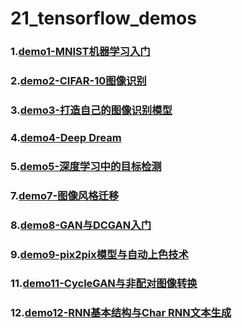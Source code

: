 # 21_tensorflow_demos
### 1.[demo1-MNIST机器学习入门](https://github.com/Spr1nt0a0/21_tensorflow_demos/tree/master/demo1-MNIST%E6%9C%BA%E5%99%A8%E5%AD%A6%E4%B9%A0%E5%85%A5%E9%97%A8)
### 2.[demo2-CIFAR-10图像识别](https://github.com/Spr1nt0a0/21_tensorflow_demos/tree/master/demo2-CIFAR-10%E5%9B%BE%E5%83%8F%E8%AF%86%E5%88%AB)
### 3.[demo3-打造自己的图像识别模型](https://github.com/Spr1nt0a0/21_tensorflow_demos/tree/master/demo3-%E6%89%93%E9%80%A0%E8%87%AA%E5%B7%B1%E7%9A%84%E5%9B%BE%E5%83%8F%E8%AF%86%E5%88%AB%E6%A8%A1%E5%9E%8B)
### 4.[demo4-Deep Dream](https://github.com/Spr1nt0a0/21_tensorflow_demos/tree/master/demo4-Deep%20Dream)
### 5.[demo5-深度学习中的目标检测](https://github.com/Spr1nt0a0/21_tensorflow_demos/tree/master/demo5-%E6%B7%B1%E5%BA%A6%E5%AD%A6%E4%B9%A0%E4%B8%AD%E7%9A%84%E7%9B%AE%E6%A0%87%E6%A3%80%E6%B5%8B)
### 7.[demo7-图像风格迁移](https://github.com/Spr1nt0a0/21_tensorflow_demos/tree/master/demo7-%E5%9B%BE%E5%83%8F%E9%A3%8E%E6%A0%BC%E8%BF%81%E7%A7%BB)
### 8.[demo8-GAN与DCGAN入门](https://github.com/Spr1nt0a0/21_tensorflow_demos/tree/master/demo8-GAN%E4%B8%8EDCGAN%E5%85%A5%E9%97%A8)
### 9.[demo9-pix2pix模型与自动上色技术](https://github.com/Spr1nt0a0/21_tensorflow_demos/tree/master/demo9-pix2pix%E6%A8%A1%E5%9E%8B%E4%B8%8E%E8%87%AA%E5%8A%A8%E4%B8%8A%E8%89%B2%E6%8A%80%E6%9C%AF)
### 11.[demo11-CycleGAN与非配对图像转换](https://github.com/Spr1nt0a0/21_tensorflow_demos/tree/master/demo11-CycleGAN%E4%B8%8E%E9%9D%9E%E9%85%8D%E5%AF%B9%E5%9B%BE%E5%83%8F%E8%BD%AC%E6%8D%A2)
### 12.[demo12-RNN基本结构与Char RNN文本生成](https://github.com/Spr1nt0a0/21_tensorflow_demos/tree/master/demo12-RNN%E5%9F%BA%E6%9C%AC%E7%BB%93%E6%9E%84%E4%B8%8EChar%20RNN%E6%96%87%E6%9C%AC%E7%94%9F%E6%88%90)
